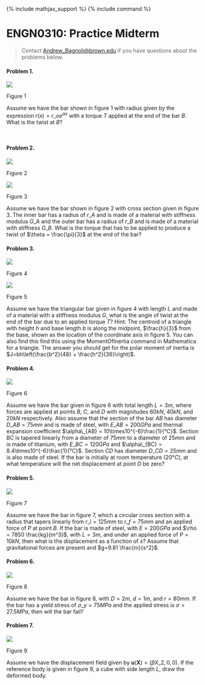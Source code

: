 {% include mathjax_support %}
{% include command %}



# ENGN0310: Practice Midterm




> Contact Andrew_Bagnoli@brown.edu if you have questions about the problems below.   




#### Problem 1. 

![](PM1.PNG)

Figure 1

Assume we have the bar shown in figure 1 with radius given by the expression $r(x)=r\_{o} e^{ax}$ with a torque $T$ applied at the end of the bar $B$. What is the twist at $B$?



<br>

#### Problem 2. 

![](PM2.PNG)

Figure 2

![](PM3.PNG)

Figure 3

Assume we have the bar shown in figure 2 with cross section given in figure 3. The inner bar has a radius of $r\_{A}$ and is made of a material with stiffness modulus $G\_{A}$ and the outer bar has a radius of $r\_{B}$ and is made of a material with stiffness $G\_{B}$. What is the torque that has to be applied to produce a twist of $\theta = \frac{\pi}{3}$ at the end of the bar?
<br>


#### Problem 3. 

![](PM4.PNG)

Figure 4

![](PM5.PNG)

Figure 5

Assume we have the triangular bar given in figure 4 with length $L$ and made of a material with a stiffness modulus $G$, what is the angle of twist at the end of the bar due to an applied torque $T$? Hint: The centroid of a triangle with height $h$ and base length $b$ is along the midpoint, $\frac{h}{3}$ from the base, shown as the location of the coordinate axis in figure 5. You can also find this find this using the MomentOfInertia command in Mathematica for a triangle. The answer you should get for the polar moment of inertia is $J=bh\left(\frac{b^2}{48} + \frac{h^2}{36}\right)$.
<br>

#### Problem 4. 

![](PM6.PNG)

Figure 6

Assume we have the bar given in figure 6 with total length $L=3m$, where forces are applied at points $B$, $C$, and $D$ with magnitudes $60kN$, $40kN$, and $20kN$ respectively. Also assume that the section of the bar $AB$ has diameter $D\_{AB}=75mm$ and is made of steel, with $E\_{AB}=200GPa$ and thermal expansion coefficient $\alpha\_{AB} = 10\times10^{-6}\frac{1}{°C}$. Section $BC$ is tapered linearly from a diameter of $75mm$ to a diameter of $25mm$ and is made of titanium, with $E\_{BC}=120GPa$ and $\alpha\_{BC} = 8.4\times10^{-6}\frac{1}{°C}$. Section $CD$ has diameter $D\_{CD}=25mm$ and is also made of steel. If the bar is initially at room temperature ($20°C$), at what temperature will the net displacement at point $D$ be zero?
<br>

#### Problem 5. 

![](PM7.PNG)

Figure 7

Assume we have the bar in figure 7, which a circular cross section with a radius that tapers linearly from $r\_{i} = 125mm$ to $r\_{f} = 75mm$ and an applied force of $P$ at point $B$. If the bar is made of steel, with $E=200GPa$ and $\rho = 7850 \frac{kg}{m^3}$, with $L=3m$, and under an applied force of $P = 10kN$, then what is the displacement as a function of $x$? Assume that gravitational forces are present and $g=9.81 \frac{m}{s^2}$.
<br>

#### Problem 6. 

![](PM8.PNG)

Figure 8

Assume we have the bar in figure 8, with $D=2m$, $d=1m$, and $r=80mm$. If the bar has a yield stress of $\sigma \_{y} = 75MPa$ and the applied stress is $\sigma = 27.5MPa$, then will the bar fail?
<br>

#### Problem 7. 

![](PM9.PNG)

Figure 9

Assume we have the displacement field given by $\textbf{u}\left(\textbf{X}\right) = \left(\beta X\_{2}, 0, 0 \right)$. If the reference body is given in figure 9, a cube with side length $L$, draw the deformed body.
<br>